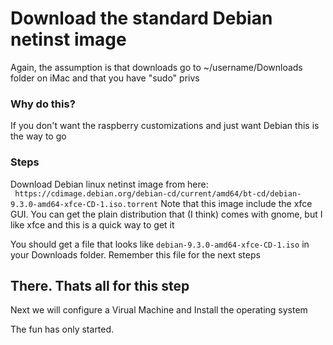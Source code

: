 # Download the standard Debian netinst image

Again, the assumption is that downloads go to ~/username/Downloads folder on iMac and that you have "sudo" privs

### Why do this?
  If you don't want the raspberry customizations and just want Debian this is the way to go
  
  ### Steps
  
  Download Debian linux netinst image from here:  
 ` https://cdimage.debian.org/debian-cd/current/amd64/bt-cd/debian-9.3.0-amd64-xfce-CD-1.iso.torrent`
 Note that this image include the xfce GUI. You can get the plain distribution that (I think) comes with gnome, but I like xfce and this is a quick way to get it
  
  You should get a file that looks like `debian-9.3.0-amd64-xfce-CD-1.iso` in your Downloads folder.  Remember this file for the next steps
  
  ## There.  Thats all for this step
  
  Next we will configure a Virual Machine and Install the operating system
  
  The fun has only started.
 

